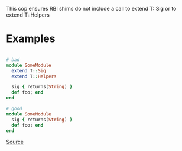 
This cop ensures RBI shims do not include a call to extend T::Sig
or to extend T::Helpers

# Examples

```ruby

# bad
module SomeModule
  extend T::Sig
  extend T::Helpers

  sig { returns(String) }
  def foo; end
end

# good
module SomeModule
  sig { returns(String) }
  def foo; end
end
```

[Source](http://www.rubydoc.info/gems/rubocop/RuboCop/Cop/Sorbet/ForbidExtendTSigHelpersInShims)
